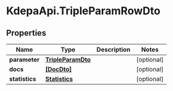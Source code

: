# KdepaApi.TripleParamRowDto

## Properties

Name | Type | Description | Notes
------------ | ------------- | ------------- | -------------
**parameter** | [**TripleParamDto**](TripleParamDto.md) |  | [optional] 
**docs** | [**[DocDto]**](DocDto.md) |  | [optional] 
**statistics** | [**Statistics**](Statistics.md) |  | [optional] 


